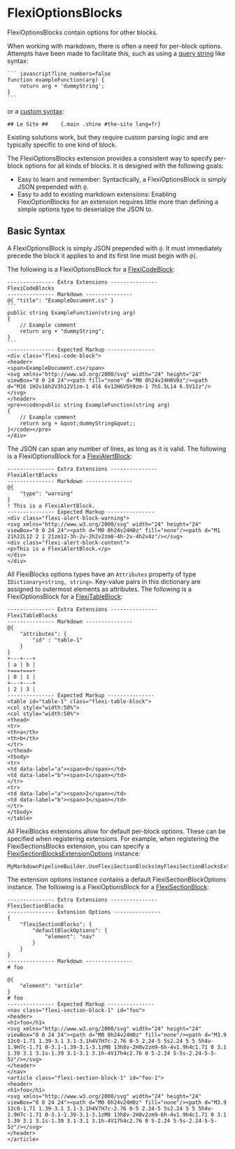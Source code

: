 ﻿# FlexiOptionsBlocks
FlexiOptionsBlocks contain options for other blocks.  

When working with markdown, there is often a need for per-block options.
Attempts have been made to facilitate this, such as using 
a [query string](https://github.com/middleman/middleman-syntax#markdown) like syntax:

````
``` javascript?line_numbers=false
function exampleFunction(arg) {
    return arg + 'dummyString';
}
```
````

or a [custom syntax](https://michelf.ca/projects/php-markdown/extra/#spe-attr):
```
## Le Site ##    {.main .shine #the-site lang=fr}
```

Existing solutions work, but they require custom parsing logic and are typically specific to one kind of block.

The FlexiOptionsBlocks extension provides a consistent way to specify per-block options for all kinds of blocks. It is designed with the following goals:

- Easy to learn and remember: Syntactically, a FlexiOptionsBlock is simply JSON prepended with `@`.
- Easy to add to existing markdown extensions: Enabling FlexiOptionBlocks for an extension requires little more than defining a
  simple options type to deserialize the JSON to.

## Basic Syntax
A FlexiOptionsBlock is simply JSON prepended with `@`. It must immediately precede the block it applies to and
its first line must begin with `@{`.

The following is a FlexiOptionsBlock for a 
[FlexiCodeBlock](https://github.com/JeremyTCD/Markdig.Extensions.FlexiBlocks/blob/master/specs/FlexiCodeBlocksSpecs.md):
```````````````````````````````` none
--------------- Extra Extensions ---------------
FlexiCodeBlocks
--------------- Markdown ---------------
@{ "title": "ExampleDocument.cs" }
```
public string ExampleFunction(string arg)
{
    // Example comment
    return arg + "dummyString";
}
```
--------------- Expected Markup ---------------
<div class="flexi-code-block">
<header>
<span>ExampleDocument.cs</span>
<svg xmlns="http://www.w3.org/2000/svg" width="24" height="24" viewBox="0 0 24 24"><path fill="none" d="M0 0h24v24H0V0z"/><path d="M16 1H2v16h2V3h12V1zm-1 4l6 6v12H6V5h9zm-1 7h5.5L14 6.5V12z"/></svg>
</header>
<pre><code>public string ExampleFunction(string arg)
{
    // Example comment
    return arg + &quot;dummyString&quot;;
}</code></pre>
</div>
````````````````````````````````

The JSON can span any number of lines, as long as it is valid. The following is a FlexiOptionsBlock for a
[FlexiAlertBlock](https://github.com/JeremyTCD/Markdig.Extensions.FlexiBlocks/blob/master/specs/FlexiAlertBlocksSpecs.md): 
```````````````````````````````` none
--------------- Extra Extensions ---------------
FlexiAlertBlocks
--------------- Markdown ---------------
@{
    "type": "warning"
}
! This is a FlexiAlertBlock.
--------------- Expected Markup ---------------
<div class="flexi-alert-block-warning">
<svg xmlns="http://www.w3.org/2000/svg" width="24" height="24" viewBox="0 0 24 24"><path d="M0 0h24v24H0z" fill="none"/><path d="M1 21h22L12 2 1 21zm12-3h-2v-2h2v2zm0-4h-2v-4h2v4z"/></svg>
<div class="flexi-alert-block-content">
<p>This is a FlexiAlertBlock.</p>
</div>
</div>
````````````````````````````````

All FlexiBlocks options types have an `Attributes` property of type `IDictionary<string, string>`. Key-value
pairs in this dictionary are assigned to outermost elements as attributes. The following is a FlexiOptionsBlock for a
[FlexiTableBlock](https://github.com/JeremyTCD/Markdig.Extensions.FlexiBlocks/blob/master/specs/FlexiTableBlocksSpecs.md): 
```````````````````````````````` none
--------------- Extra Extensions ---------------
FlexiTableBlocks
--------------- Markdown ---------------
@{
    "attributes": {
        "id" : "table-1"
    }
}
+---+---+
| a | b |
+===+===+
| 0 | 1 |
+---+---+
| 2 | 3 |
--------------- Expected Markup ---------------
<table id="table-1" class="flexi-table-block">
<col style="width:50%">
<col style="width:50%">
<thead>
<tr>
<th>a</th>
<th>b</th>
</tr>
</thead>
<tbody>
<tr>
<td data-label="a"><span>0</span></td>
<td data-label="b"><span>1</span></td>
</tr>
<tr>
<td data-label="a"><span>2</span></td>
<td data-label="b"><span>3</span></td>
</tr>
</tbody>
</table>
````````````````````````````````

All FlexiBlocks extensions allow for default per-block options. These can be specified when registering extensions.
For example, when registering the FlexiSectionsBlocks extension, you can specify a [FlexiSectionBlocksExtensionOptions](https://github.com/JeremyTCD/Markdig.Extensions.FlexiBlocks/blob/master/specs/FlexiSectionBlocksSpecs.md#flexisectionblocksextensionoptions)
instance:

``` 
MyMarkdownPipelineBuilder.UseFlexiSectionBlocks(myFlexiSectionBlocksExtensionOptions);
```
The extension options instance contains a default FlexiSectionBlockOptions instance.
The following is a FlexiOptionsBlock for a
[FlexiSectionBlock](https://github.com/JeremyTCD/Markdig.Extensions.FlexiBlocks/blob/master/specs/FlexiSectionBlocksSpecs.md): 
```````````````````````````````` none
--------------- Extra Extensions ---------------
FlexiSectionBlocks
--------------- Extension Options ---------------
{
    "flexiSectionBlocks": {
        "defaultBlockOptions": {
            "element": "nav"
        }
    }
}
--------------- Markdown ---------------
# foo

@{
    "element": "article"
}
# foo
--------------- Expected Markup ---------------
<nav class="flexi-section-block-1" id="foo">
<header>
<h1>foo</h1>
<svg xmlns="http://www.w3.org/2000/svg" width="24" height="24" viewBox="0 0 24 24"><path d="M0 0h24v24H0z" fill="none"/><path d="M3.9 12c0-1.71 1.39-3.1 3.1-3.1h4V7H7c-2.76 0-5 2.24-5 5s2.24 5 5 5h4v-1.9H7c-1.71 0-3.1-1.39-3.1-3.1zM8 13h8v-2H8v2zm9-6h-4v1.9h4c1.71 0 3.1 1.39 3.1 3.1s-1.39 3.1-3.1 3.1h-4V17h4c2.76 0 5-2.24 5-5s-2.24-5-5-5z"/></svg>
</header>
</nav>
<article class="flexi-section-block-1" id="foo-1">
<header>
<h1>foo</h1>
<svg xmlns="http://www.w3.org/2000/svg" width="24" height="24" viewBox="0 0 24 24"><path d="M0 0h24v24H0z" fill="none"/><path d="M3.9 12c0-1.71 1.39-3.1 3.1-3.1h4V7H7c-2.76 0-5 2.24-5 5s2.24 5 5 5h4v-1.9H7c-1.71 0-3.1-1.39-3.1-3.1zM8 13h8v-2H8v2zm9-6h-4v1.9h4c1.71 0 3.1 1.39 3.1 3.1s-1.39 3.1-3.1 3.1h-4V17h4c2.76 0 5-2.24 5-5s-2.24-5-5-5z"/></svg>
</header>
</article>
````````````````````````````````
